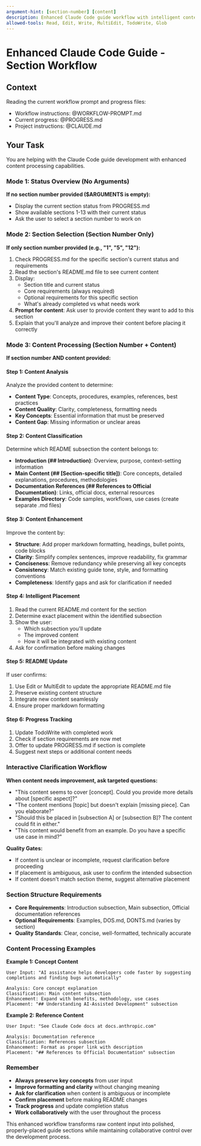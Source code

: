 ```yaml
---
argument-hint: [section-number] [content]
description: Enhanced Claude Code guide workflow with intelligent content processing and placement
allowed-tools: Read, Edit, Write, MultiEdit, TodoWrite, Glob
---
```


# Enhanced Claude Code Guide - Section Workflow

## Context

Reading the current workflow prompt and progress files:

- Workflow instructions: @WORKFLOW-PROMPT.md
- Current progress: @PROGRESS.md
- Project instructions: @CLAUDE.md

## Your Task

You are helping with the Claude Code guide development with enhanced content processing capabilities.

### Mode 1: Status Overview (No Arguments)
**If no section number provided ($ARGUMENTS is empty):**
- Display the current section status from PROGRESS.md
- Show available sections 1-13 with their current status
- Ask the user to select a section number to work on

### Mode 2: Section Selection (Section Number Only)
**If only section number provided (e.g., "1", "5", "12"):**
1. Check PROGRESS.md for the specific section's current status and requirements
2. Read the section's README.md file to see current content
3. Display:
   - Section title and current status
   - Core requirements (always required)
   - Optional requirements for this specific section
   - What's already completed vs what needs work
4. **Prompt for content**: Ask user to provide content they want to add to this section
5. Explain that you'll analyze and improve their content before placing it correctly

### Mode 3: Content Processing (Section Number + Content)
**If section number AND content provided:**

#### Step 1: Content Analysis
Analyze the provided content to determine:
- **Content Type**: Concepts, procedures, examples, references, best practices
- **Content Quality**: Clarity, completeness, formatting needs
- **Key Concepts**: Essential information that must be preserved
- **Content Gap**: Missing information or unclear areas

#### Step 2: Content Classification
Determine which README subsection the content belongs to:
- **Introduction (## Introduction)**: Overview, purpose, context-setting information
- **Main Content (## [Section-specific title])**: Core concepts, detailed explanations, procedures, methodologies
- **Documentation References (## References to Official Documentation)**: Links, official docs, external resources
- **Examples Directory**: Code samples, workflows, use cases (create separate .md files)

#### Step 3: Content Enhancement
Improve the content by:
- **Structure**: Add proper markdown formatting, headings, bullet points, code blocks
- **Clarity**: Simplify complex sentences, improve readability, fix grammar
- **Conciseness**: Remove redundancy while preserving all key concepts
- **Consistency**: Match existing guide tone, style, and formatting conventions
- **Completeness**: Identify gaps and ask for clarification if needed

#### Step 4: Intelligent Placement
1. Read the current README.md content for the section
2. Determine exact placement within the identified subsection
3. Show the user:
   - Which subsection you'll update
   - The improved content
   - How it will be integrated with existing content
4. Ask for confirmation before making changes

#### Step 5: README Update
If user confirms:
1. Use Edit or MultiEdit to update the appropriate README.md file
2. Preserve existing content structure
3. Integrate new content seamlessly
4. Ensure proper markdown formatting

#### Step 6: Progress Tracking
1. Update TodoWrite with completed work
2. Check if section requirements are now met
3. Offer to update PROGRESS.md if section is complete
4. Suggest next steps or additional content needs

### Interactive Clarification Workflow

**When content needs improvement, ask targeted questions:**
- "This content seems to cover [concept]. Could you provide more details about [specific aspect]?"
- "The content mentions [topic] but doesn't explain [missing piece]. Can you elaborate?"
- "Should this be placed in [subsection A] or [subsection B]? The content could fit in either."
- "This content would benefit from an example. Do you have a specific use case in mind?"

**Quality Gates:**
- If content is unclear or incomplete, request clarification before proceeding
- If placement is ambiguous, ask user to confirm the intended subsection
- If content doesn't match section theme, suggest alternative placement

### Section Structure Requirements
- **Core Requirements**: Introduction subsection, Main subsection, Official documentation references
- **Optional Requirements**: Examples, DOS.md, DONTS.md (varies by section)
- **Quality Standards**: Clear, concise, well-formatted, technically accurate

### Content Processing Examples

**Example 1: Concept Content**
```
User Input: "AI assistance helps developers code faster by suggesting completions and finding bugs automatically"

Analysis: Core concept explanation
Classification: Main content subsection
Enhancement: Expand with benefits, methodology, use cases
Placement: "## Understanding AI-Assisted Development" subsection
```

**Example 2: Reference Content**
```
User Input: "See Claude Code docs at docs.anthropic.com"

Analysis: Documentation reference
Classification: References subsection  
Enhancement: Format as proper link with description
Placement: "## References to Official Documentation" subsection
```

### Remember
- **Always preserve key concepts** from user input
- **Improve formatting and clarity** without changing meaning
- **Ask for clarification** when content is ambiguous or incomplete
- **Confirm placement** before making README changes
- **Track progress** and update completion status
- **Work collaboratively** with the user throughout the process

This enhanced workflow transforms raw content input into polished, properly-placed guide sections while maintaining collaborative control over the development process.